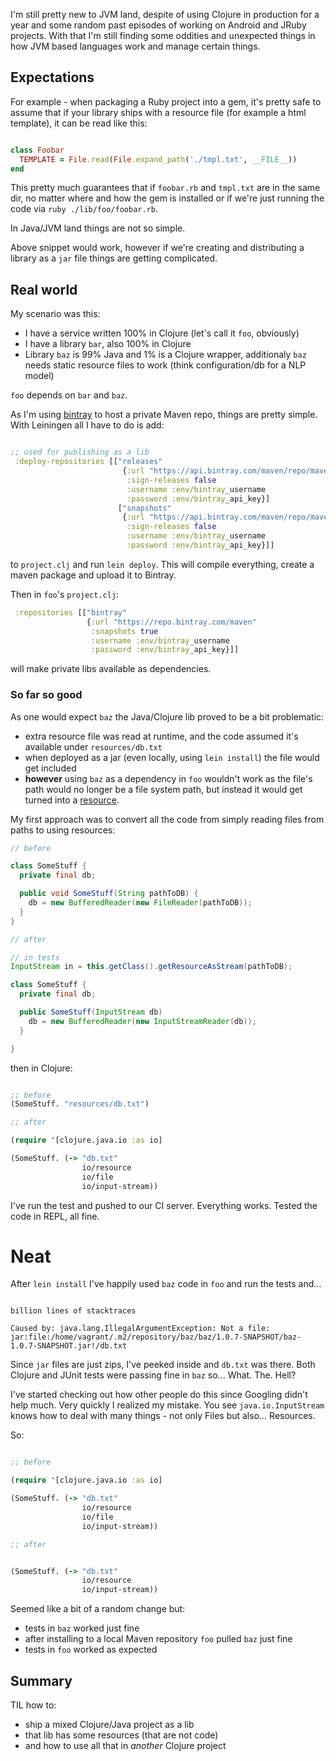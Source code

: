 I'm still pretty new to JVM land, despite of using Clojure in production for a year and some random past episodes of working on Android and JRuby projects.
With that I'm still finding some oddities and unexpected things in how JVM based languages work and manage certain things.

## Expectations

For example - when packaging a Ruby project into a gem, it's pretty safe to assume that if your library ships with a resource file (for example a html template), it can be read like this:

```ruby

class Foobar
  TEMPLATE = File.read(File.expand_path('./tmpl.txt', __FILE__))
end

```

This pretty much guarantees that if `foobar.rb` and `tmpl.txt` are in the same dir, no matter where and how the gem is installed or if we're just running the code via `ruby ./lib/foo/foobar.rb`.

In Java/JVM land things are not so simple.

Above snippet would work, however if we're creating and distributing a library as a `jar` file things are getting complicated.


## Real world

My scenario was this:

- I have a service written 100% in Clojure (let's call it `foo`, obviously)
- I have a library `bar`, also 100% in Clojure
- Library `baz` is 99% Java and 1% is a Clojure wrapper, additionaly `baz` needs static resource files to work (think configuration/db for a NLP model)

`foo` depends on `bar` and `baz`.

As I'm using [bintray](https://bintray.com) to host a private Maven repo, things are pretty simple. With Leiningen all I have to do is add:

```clojure

;; used for publishing as a lib
 :deploy-repositories [["releases"
                         {:url "https://api.bintray.com/maven/repo/maven/bar/;publish=1"
                          :sign-releases false
                          :username :env/bintray_username
                          :password :env/bintray_api_key}]
                        ["snapshots"
                         {:url "https://api.bintray.com/maven/repo/maven/bar/;publish=1"
                          :sign-releases false
                          :username :env/bintray_username
                          :password :env/bintray_api_key}]]

```

to `project.clj` and run `lein deploy`. This will compile everything, create a maven package and upload it to Bintray.

Then in `foo`'s `project.clj`:

```clojure
 :repositories [["bintray"
                 {:url "https://repo.bintray.com/maven"
                  :snapshots true
                  :username :env/bintray_username
                  :password :env/bintray_api_key}]]
```

will make private libs available as dependencies.

### So far so good

As one would expect `baz` the Java/Clojure lib proved to be a bit problematic:

- extra resource file was read at runtime, and the code assumed it's available under `resources/db.txt`
- when deployed as a jar (even locally, using `lein install`) the file would get included
- **however** using `baz` as a dependency in `foo` wouldn't work as the file's path would no longer be a file system path, but instead it would get turned into a [resource](https://docs.oracle.com/javase/8/docs/technotes/guides/lang/resources.html).

My first approach was to convert all the code from simply reading files from paths to using resources:

```java
// before

class SomeStuff {
  private final db;

  public void SomeStuff(String pathToDB) {
    db = new BufferedReader(new FileReader(pathToDB));
  }
}

// after

// in tests
InputStream in = this.getClass().getResourceAsStream(pathToDB);

class SomeStuff {
  private final db;

  public SomeStuff(InputStream db)
    db = new BufferedReader(new InputStreamReader(db));
  }

}


```

then in Clojure:

```clojure

;; before
(SomeStuff. "resources/db.txt")

;; after

(require '[clojure.java.io :as io]

(SomeStuff. (-> "db.txt"
                io/resource
                io/file
                io/input-stream))

```

I've run the test and pushed to our CI server. Everything works.
Tested the code in REPL, all fine.

# Neat

After `lein install` I've happily used `baz` code in `foo` and run the tests and...


```

billion lines of stacktraces

Caused by: java.lang.IllegalArgumentException: Not a file: jar:file:/home/vagrant/.m2/repository/baz/baz/1.0.7-SNAPSHOT/baz-1.0.7-SNAPSHOT.jar!/db.txt

```


Since `jar` files are just zips, I've peeked inside and `db.txt` was there. Both Clojure and JUnit tests were passing fine in `baz` so... What. The. Hell?


I've started checking out how other people do this since Googling didn't help much. Very quickly I realized my mistake. You see `java.io.InputStream` knows how to deal with many things - not only Files but also... Resources.


So:

```clojure

;; before

(require '[clojure.java.io :as io]

(SomeStuff. (-> "db.txt"
                io/resource
                io/file
                io/input-stream))

;; after


(SomeStuff. (-> "db.txt"
                io/resource
                io/input-stream))

```
Seemed like a bit of a random change but:

- tests in `baz` worked just fine
- after installing to a local Maven repository `foo` pulled `baz` just fine
- tests in `foo` worked as expected


## Summary

TIL how to:

- ship a mixed Clojure/Java project as a lib
- that lib has some resources (that are not code)
- and how to use all that in *another* Clojure project
